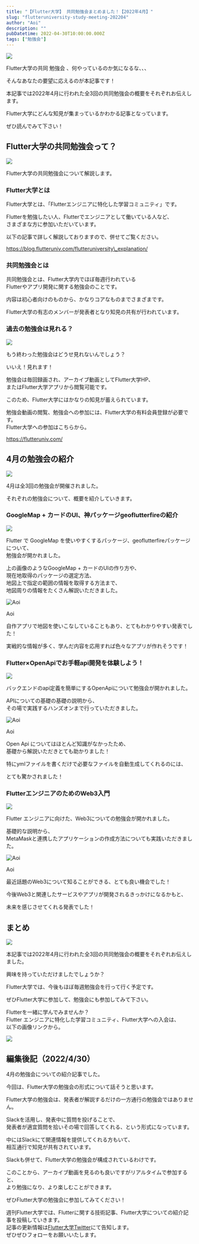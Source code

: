 ```yaml
---
title: "【Flutter大学】 共同勉強会まとめました！【2022年4月】"
slug: "flutteruniversity-study-meeting-202204"
author: "Aoi"
description: ""
pubDatetime: 2022-04-30T10:00:00.000Z
tags: ["勉強会"]
---
```


![](https://blog.flutteruniv.com/wp-content/themes/cocoon-master/images/ojisan.png)

Flutter大学の共同 勉強会 、何やっているのか気になるな、、、

そんなあなたの要望に応えるのが本記事です！

本記事では2022年4月に行われた全3回の共同勉強会の概要をそれぞれお伝えします。

Flutter大学にどんな知見が集まっているかわかる記事となっています。

ぜひ読んでみて下さい！

## Flutter大学の共同勉強会って？

![](http://blog.flutteruniv.com/wp-content/uploads/2022/03/Meeting-1024x683.jpeg)

Flutter大学の共同勉強会について解説します。

### Flutter大学とは

Flutter大学とは、「Flutterエンジニアに特化した学習コミュニティ」です。

Flutterを勉強したい人、Flutterでエンジニアとして働いている人など、  
さまざまな方に参加いただいています。

以下の記事で詳しく解説しておりますので、併せてご覧ください。

https://blog.flutteruniv.com/flutteruniversity\_explanation/

### 共同勉強会とは

共同勉強会とは、Flutter大学内でほぼ毎週行われている  
Flutterやアプリ開発に関する勉強会のことです。

内容は初心者向けのものから、かなりコアなものまでさまざまです。

Flutter大学の有志のメンバーが発表者となり知見の共有が行われています。

### 過去の勉強会は見れる？

![](https://blog.flutteruniv.com/wp-content/themes/cocoon-master/images/obasan.png)

もう終わった勉強会はどうせ見れないんでしょう？

いいえ！見れます！

勉強会は毎回録画され、アーカイブ動画としてFlutter大学HP、  
またはFlutter大学アプリから閲覧可能です。

このため、Flutter大学にはかなりの知見が蓄えられています。

勉強会動画の閲覧、勉強会への参加には、Flutter大学の有料会員登録が必要です。  
Flutter大学への参加はこちらから。

https://flutteruniv.com/

## 4月の勉強会の紹介

![](http://blog.flutteruniv.com/wp-content/uploads/2022/03/meeting2-1024x683.jpeg)

4月は全3回の勉強会が開催されました。

それぞれの勉強会について、概要を紹介していきます。

### GoogleMap + カードのUI、神パッケージgeoflutterfireの紹介

![](https://blog.flutteruniv.com/wp-content/uploads/2022/04/20220430_map.png)

Flutter で GoogleMap を使いやすくするパッケージ、geoflutterfireパッケージについて、  
勉強会が開かれました。

上の画像のようなGoogleMap + カードのUIの作り方や、  
現在地取得のパッケージの選定方法、  
地図上で指定の範囲の情報を取得する方法まで、  
地図周りの情報をたくさん解説いただきました。

![Aoi](https://blog.flutteruniv.com/wp-content/themes/cocoon-master/images/b-man.png)

Aoi

自作アプリで地図を使いこなしていることもあり、とてもわかりやすい発表でした！

実戦的な情報が多く、学んだ内容を応用すれば色々なアプリが作れそうです！

### Flutter×OpenApiでお手軽api開発を体験しよう！

![](https://blog.flutteruniv.com/wp-content/uploads/2022/04/20220430_open_api.png)

バックエンドのapi定義を簡単にするOpenApiについて勉強会が開かれました。

APIについての基礎の基礎の説明から、  
その場で実践するハンズオンまで行っていただきました。

![Aoi](https://blog.flutteruniv.com/wp-content/themes/cocoon-master/images/b-man.png)

Aoi

Open Api についてはほとんど知識がなかったため、  
基礎から解説いただきとても助かりました！

特にymlファイルを書くだけで必要なファイルを自動生成してくれるのには、

とても驚かされました！

### FlutterエンジニアのためのWeb3入門

![](https://blog.flutteruniv.com/wp-content/uploads/2022/04/20220430_web3.png)

Flutter エンジニアに向けた、Web3についての勉強会が開かれました。

基礎的な説明から、  
MetaMaskと連携したアプリケーションの作成方法についても実践いただきました。

![Aoi](https://blog.flutteruniv.com/wp-content/themes/cocoon-master/images/b-man.png)

Aoi

最近話題のWeb3について知ることができる、とても良い機会でした！

今後Web3と関連したサービスやアプリが開発されるきっかけになるかもと、

未来を感じさせてくれる発表でした！

## まとめ

![](http://blog.flutteruniv.com/wp-content/uploads/2022/03/meeting3-1024x683.jpeg)

本記事では2022年4月に行われた全3回の共同勉強会の概要をそれぞれお伝えしました。

興味を持っていただけましたでしょうか？

Flutter大学では、今後もほぼ毎週勉強会を行って行く予定です。

ぜひFlutter大学に参加して、勉強会にも参加してみて下さい。

Flutterを一緒に学んでみませんか？  
Flutter エンジニアに特化した学習コミュニティ、Flutter大学への入会は、  
以下の画像リンクから。

[![](https://blog.flutteruniv.com/wp-content/uploads/2022/07/Flutter大学バナー.png)](//flutteruniv.com)

## 編集後記（2022/4/30）

4月の勉強会についての紹介記事でした。

今回は、Flutter大学の勉強会の形式について話そうと思います。

Flutter大学の勉強会は、発表者が解説するだけの一方通行の勉強会ではありません。

Slackを活用し、発表中に質問を投げることで、  
発表者が適宜質問を拾いその場で回答してくれる、という形式になっています。

中にはSlackにて関連情報を提供してくれる方もいて、  
相互通行で知見が共有されています。

Slackも併せて、Flutter大学の勉強会が構成されているわけです。

このことから、アーカイブ動画を見るのも良いですがリアルタイムで参加すると、  
より勉強になり、より楽しむことができます。

ぜひFlutter大学の勉強会に参加してみてください！

週刊Flutter大学では、Flutterに関する技術記事、Flutter大学についての紹介記事を投稿していきます。  
記事の更新情報は[Flutter大学Twitter](https://twitter.com/FlutterUniv)にて告知します。  
ぜひぜひフォローをお願いいたします。